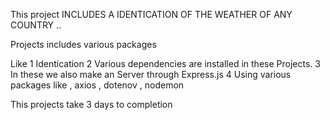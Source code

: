 This project INCLUDES A IDENTICATION OF THE WEATHER OF ANY COUNTRY ..

Projects includes various packages

Like
1 Identication
2 Various dependencies are installed in these Projects.
3 In these we also make an Server through Express.js
4 Using various packages like , axios , dotenov , nodemon


This projects take 3 days to completion
